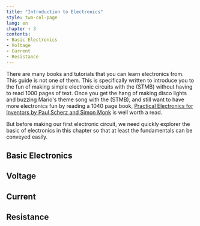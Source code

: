 ```yaml
---
title: "Introduction to Electronics"
style: two-col-page
lang: en
chapter : 3 
contents:
- Basic Electronics
- Voltage
- Current
- Resistance
---
```


There are many books and tutorials that you can learn electronics from. This guide is not one of them. This is specifically written to introduce you to the fun of making simple electronic circuits with the (STMB) without having to read 1000 pages of text. Once you get the hang of making disco lights and buzzing Mario's theme song with the (STMB), and still want to have more electronics fun by reading a 1040 page book, [Practical Electronics for Inventors by Paul Scherz and Simon Monk](https://www.amazon.com/gp/product/0071771336) is well worth a read.

But before making our first electronic circuit,  we need quickly explorer the basic of electronics in this chapter so that at least the fundamentals can be conveyed easily.

## Basic  Electronics

## Voltage

## Current

## Resistance

